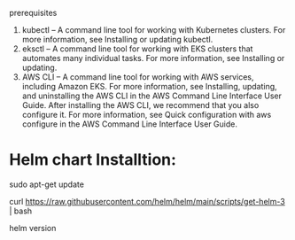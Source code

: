prerequisites

1. kubectl – A command line tool for working with Kubernetes clusters. For more information, see Installing or updating kubectl.
2. eksctl – A command line tool for working with EKS clusters that automates many individual tasks. For more information, see Installing or updating.
3. AWS CLI – A command line tool for working with AWS services, including Amazon EKS. For more information, see Installing, updating, and uninstalling the AWS CLI in the AWS Command Line Interface User Guide. After installing the AWS CLI, we recommend that you also configure it. For more information, see Quick configuration with aws configure in the AWS Command Line Interface User Guide.

# Helm chart Installtion:

   sudo apt-get update

   curl https://raw.githubusercontent.com/helm/helm/main/scripts/get-helm-3 | bash

   helm version



